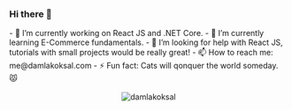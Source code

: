 <div style="display:flex;
    flex-direction: column;
    justify-content: center;
    align-items: center;">
  
  <div class="content">
    <h3>Hi there 👋</h3>
- 🔭 I’m currently working on React JS and .NET Core.
- 🌱 I’m currently learning E-Commerce fundamentals.
- 🤔 I’m looking for help with React JS, tutorials with small projects would be really great!
- 📫 How to reach me: me@damlakoksal.com
- ⚡ Fun fact: Cats will qonquer the world someday. 😾
  </div>
  
  <br/>
  <img class="image" src="https://github-readme-stats.vercel.app/api?username=damlakoksal&show_icons=true&theme=tokyonight" alt="damlakoksal" />
</div>

